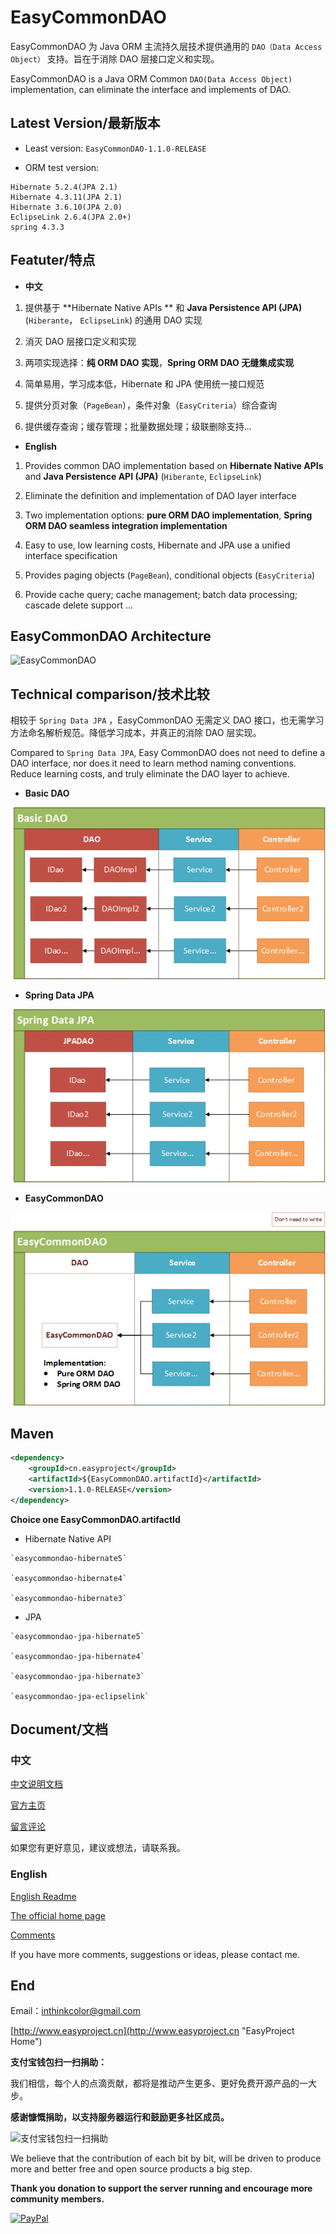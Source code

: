 # EasyCommonDAO

EasyCommonDAO 为 Java ORM 主流持久层技术提供通用的 `DAO（Data Access Object）` 支持。旨在于消除 DAO 层接口定义和实现。


EasyCommonDAO is a Java ORM Common `DAO(Data Access Object)` implementation, can eliminate the interface and implements of DAO.

## Latest Version/最新版本 

- Least version:  `EasyCommonDAO-1.1.0-RELEASE`

- ORM test version: 

 ```
 Hibernate 5.2.4(JPA 2.1)
 Hibernate 4.3.11(JPA 2.1)
 Hibernate 3.6.10(JPA 2.0)
 EclipseLink 2.6.4(JPA 2.0+)
 spring 4.3.3
 ```

## Featuter/特点

- **中文**

 1. 提供基于 **Hibernate Native APIs ** 和 **Java Persistence API (JPA)** (`Hiberante`， `EclipseLink`) 的通用 DAO 实现
 
 2. 消灭 DAO 层接口定义和实现
 
 3. 两项实现选择：**纯 ORM DAO 实现**，**Spring ORM DAO 无缝集成实现**
 
 5. 简单易用，学习成本低，Hibernate 和 JPA 使用统一接口规范
 
 4. 提供分页对象（`PageBean`），条件对象（`EasyCriteria`）综合查询
 
 5. 提供缓存查询；缓存管理；批量数据处理；级联删除支持...


- **English**

 1. Provides common DAO implementation based on **Hibernate Native APIs** and **Java Persistence API (JPA)** (`Hiberante`, `EclipseLink`)
 
 2. Eliminate the definition and implementation of DAO layer interface
 
 3. Two implementation options: **pure ORM DAO implementation**, **Spring ORM DAO seamless integration implementation**
 
 4. Easy to use, low learning costs, Hibernate and JPA use a unified interface specification
 
 5. Provides paging objects (`PageBean`), conditional objects (`EasyCriteria`)
 
 6. Provide cache query; cache management; batch data processing; cascade delete support ...


## EasyCommonDAO Architecture


![EasyCommonDAO](images/Architecture.png)



## Technical comparison/技术比较

相较于 `Spring Data JPA` ，EasyCommonDAO 无需定义 DAO 接口，也无需学习方法命名解析规范。降低学习成本，并真正的消除 DAO 层实现。

Compared to `Spring Data JPA`, Easy CommonDAO does not need to define a DAO interface, nor does it need to learn method naming conventions. Reduce learning costs, and truly eliminate the DAO layer to achieve.

- **Basic DAO**

 ![Basic DAO](doc/images/BasicDAO.png)

- **Spring Data JPA**

 ![Spring Data JPA](doc/images/SpringDataJPA.png)

- **EasyCommonDAO**

 ![EasyCommonDAO](doc/images/EasyCommonDAO.png)



## Maven

```XML
<dependency>
    <groupId>cn.easyproject</groupId>
    <artifactId>${EasyCommonDAO.artifactId}</artifactId>
    <version>1.1.0-RELEASE</version>
</dependency> 
```


**Choice one EasyCommonDAO.artifactId**

- Hibernate Native API

 ```
 `easycommondao-hibernate5`
 
 `easycommondao-hibernate4`
 
 `easycommondao-hibernate3`
 ```

- JPA

 ```
 `easycommondao-jpa-hibernate5`
 
 `easycommondao-jpa-hibernate4`
 
 `easycommondao-jpa-hibernate3`
 
 `easycommondao-jpa-eclipselink`
 ```



## Document/文档

### 中文

[中文说明文档](doc/readme_zh_CN.md)

[官方主页](http://www.easyproject.cn/easycommondao/zh-cn/index.jsp '官方主页')

[留言评论](http://www.easyproject.cn/easycommondao/zh-cn/index.jsp#donation '留言评论')

如果您有更好意见，建议或想法，请联系我。

### English

[English Readme](doc/readme_en.md)

[The official home page](http://www.easyproject.cn/easycommondao/en/index.jsp 'The official home page')

[Comments](http://www.easyproject.cn/easycommondao/en/index.jsp#donation 'Comments')

If you have more comments, suggestions or ideas, please contact me.

## End

Email：<inthinkcolor@gmail.com>

[http://www.easyproject.cn](http://www.easyproject.cn "EasyProject Home")


**支付宝钱包扫一扫捐助：**

我们相信，每个人的点滴贡献，都将是推动产生更多、更好免费开源产品的一大步。

**感谢慷慨捐助，以支持服务器运行和鼓励更多社区成员。**

<img alt="支付宝钱包扫一扫捐助" src="http://www.easyproject.cn/images/s.png"  title="支付宝钱包扫一扫捐助"  height="256" width="256"></img>



We believe that the contribution of each bit by bit, will be driven to produce more and better free and open source products a big step.

**Thank you donation to support the server running and encourage more community members.**

[![PayPal](http://www.easyproject.cn/images/paypaldonation5.jpg)](https://www.paypal.me/easyproject/10 "Make payments with PayPal - it's fast, free and secure!")

